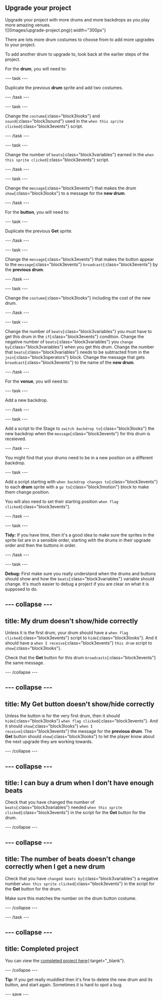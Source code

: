## Upgrade your project

<div style="display: flex; flex-wrap: wrap">
<div style="flex-basis: 200px; flex-grow: 1; margin-right: 15px;">
Upgrade your project with more drums and more backdrops as you play more amazing venues. 
</div>
<div>
![](images/upgrade-project.png){:width="300px"}
</div>
</div>

There are lots more drum costumes to choose from to add more upgrades to your project.

To add another drum to upgrade to, look back at the earlier steps of the project.

For the **drum**, you will need to:

--- task ---

Duplicate the previous **drum** sprite and add two costumes.

--- /task ---

--- task ---

Change the `costume`{:class="block3looks"} and `sound`{:class="block3sound"} used in the `when this sprite clicked`{:class="block3events"} script.

--- /task ---

--- task ---

Change the number of `beats`{:class="block3variables"} earned in the `when this sprite clicked`{:class="block3events"} script.

--- /task ---

--- task ---

Change the `message`{:class="block3events"} that makes the drum `show`{:class="block3looks"} to a message for the **new drum**.

--- /task ---

For the **button**, you will need to:

--- task ---

Duplicate the previous **Get** sprite.

--- /task ---

--- task ---

Change the `message`{:class="block3events"} that makes the button appear to the `message`{:class="block3events"} `broadcast`{:class="block3events"} by the **previous drum**.

--- /task ---

--- task ---

Change the `costume`{:class="block3looks"} including the cost of the new drum.

--- /task ---

--- task ---

Change the number of `beats`{:class="block3variables"} you must have to get this drum in the `if`{:class="block3events"} condition. Change the negative number of `beats`{:class="block3variables"} you `change by`{:class="block3variables"} when you get this drum. Change the number that `beats`{:class="block3variables"} needs to be subtracted from in the `join`{:class="block3operators"} block. Change the message that gets `broadcast`{:class="block3events"} to the name of the **new drum**.

--- /task ---

For the **venue**, you will need to:

--- task ---

Add a new backdrop.

--- /task ---

--- task ---

Add a script to the Stage to `switch backdrop to`{:class="block3looks"} the new backdrop when the `message`{:class="block3events"} for this drum is receieved.

--- /task ---

You might find that your drums need to be in a new position on a different backdrop.

--- task ---

Add a script starting with `when backdrop changes to`{:class="block3events"} to each **drum** sprite with a `go to`{:class="block3motion"} block to make them change position.

You will also need to set their starting position `when flag clicked`{:class="block3events"}.

--- /task ---

--- task ---

**Tidy:** If you have time, then it's a good idea to make sure the sprites in the sprite list are in a sensible order, starting with the drums in their upgrade order and then the buttons in order.

--- /task ---

--- task ---

**Debug:** First make sure you really understand when the drums and buttons should show and how the `beats`{:class="block3variables"} variable should change. It's much easier to debug a project if you are clear on what it is supposed to do.

--- collapse ---
---
title: My drum doesn't show/hide correctly
---

Unless it is the first drum, your drum should have a `when flag clicked`{:class="block3events"} script to `hide`{:class="block3looks"}. And it should have a `when I receive`{:class="block3events"} `this drum` script to `show`{:class="block3looks"}.

Check that the **Get** button for this drum `broadcasts`{:class="block3events"} the same message.


--- /collapse ---

--- collapse ---
---
title: My Get button doesn't show/hide correctly
---

Unless the button is for the very first drum, then it should `hide`{:class="block3looks"} `when flag clicked`{:class="block3events"}. And it should `show`{:class="block3looks"} `when I receive`{:class="block3events"} the message for the **previous drum**. The **Get** button should `show`{:class="block3looks"} to let the player know about the next upgrade they are working towards.

--- /collapse ---

--- collapse ---
---
title: I can buy a drum when I don't have enough beats
---

Check that you have changed the number of `beats`{:class="block3variables"} needed `when this sprite clicked`{:class="block3events"} in the script for the **Get** button for the drum.

--- /collapse ---

--- collapse ---
---
title: The number of beats doesn't change correctly when I get a new drum
---

Check that you have `changed beats by`{:class="block3variables"} a negative number `when this sprite clicked`{:class="block3events"} in the script for the **Get** button for the drum.

Make sure this matches the number on the drum button costume.

--- /collapse ---

--- /task ---

--- collapse ---
---
title: Completed project
---

You can view the [completed project here](https://scratch.mit.edu/projects/522323676/){:target="_blank"}.

--- /collapse ---

**Tip:** If you get really muddled then it's fine to delete the new drum and its button, and start again. Sometimes it is hard to spot a bug.

--- save ---
